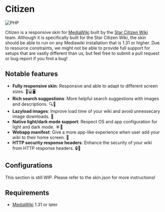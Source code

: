# Citizen
![PHP](https://github.com/StarCitizenTools/mediawiki-skins-Citizen/workflows/MediaWiki%20PHP/badge.svg)

Citizen is a responsive skin for [MediaWiki](https://www.mediawiki.org) built by the [Star Citizen Wiki](https://starcitizen.tools) team. Although it is specifically built for the Star Citizen Wiki, the skin should be able to run on any Mediawiki installation that is 1.31 or higher. Due to resource constraints, we might not be able to provide full support for setups that are vastly different than us, but feel free to submit a pull request or bug report if you find a bug!

## Notable features
* **Fully responsive skin**: Responsive and able to adapt to different screen sizes. 📱💻🖥️
* **Rich search suggestions**: More helpful search suggestions with images and descriptions. 🔍👀
* **Lazyload images**: Improve load time of your wiki and avoid unnessecary image downloads. 🚀
* **Native light/dark mode support**: Respect OS and app configuration for light and dark mode. ☀️🌙
* **Webapp manifest**: Give a more app-like experience when user add your wiki to their home screen. 📱
* **HTTP security response headers**: Enhance the security of your wiki from HTTP response headers. 🔒🔑

## Configurations
This section is still WIP. Please refer to the skin.json for more instructions!

## Requirements
* [MediaWiki](https://www.mediawiki.org) 1.31 or later
